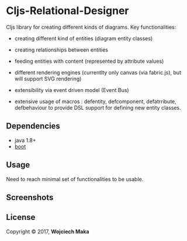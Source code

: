 # Cljs-Relational-Designer

Cljs library for creating different kinds of diagrams.
Key functionalities:
- creating different kind of entities (diagram entity classes)
- creating relationships between entities
- feeding entities with content (represented by attribute values)

- different rendering engines (currentlty only canvas (via fabric.js), but will support SVG rendering)
- extensibility via event driven model (Event Bus)
- extensive usage of macros : defentity, defcomponent, defatrribute, defbehaviour to provide DSL support for defining new entity classes.

## Dependencies

- java 1.8+
- [boot][1]


## Usage

Need to reach minimal set of functionalities to be usable.

## Screenshots

## License

Copyright © 2017, **Wojciech Maka**

[1]: https://github.com/tailrecursion/boot
[2]: https://github.com/technomancy/leiningen
[3]: http://localhost:8000
